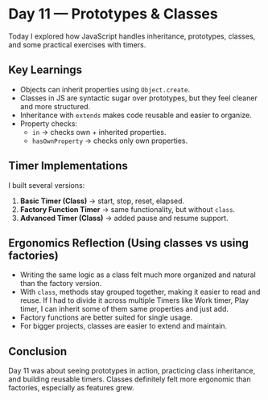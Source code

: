 # Day 11 — Prototypes & Classes

Today I explored how JavaScript handles inheritance, prototypes, classes, and some practical exercises with timers.

## Key Learnings
- Objects can inherit properties using `Object.create`.
- Classes in JS are syntactic sugar over prototypes, but they feel cleaner and more structured.
- Inheritance with `extends` makes code reusable and easier to organize.
- Property checks:  
  - `in` → checks own + inherited properties.  
  - `hasOwnProperty` → checks only own properties.

## Timer Implementations
I built several versions:
1. **Basic Timer (Class)** → start, stop, reset, elapsed.
2. **Factory Function Timer** → same functionality, but without `class`.
3. **Advanced Timer (Class)** → added pause and resume support.

## Ergonomics Reflection (Using classes vs using factories)
- Writing the same logic as a class felt much more organized and natural than the factory version.  
- With `class`, methods stay grouped together, making it easier to read and reuse. If I had to divide
it across multiple Timers like Work timer, Play timer, I can inherit some of them same properties and just add. 
- Factory functions are better suited for single usage.
- For bigger projects, classes are easier to extend and maintain.  

## Conclusion
Day 11 was about seeing prototypes in action, practicing class inheritance, and building reusable timers. Classes definitely felt more ergonomic than factories, especially as features grew.
